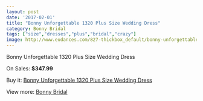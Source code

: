 ```yaml
---
layout: post
date: '2017-02-01'
title: "Bonny Unforgettable 1320 Plus Size Wedding Dress"
category: Bonny Bridal
tags: ["size","dresses","plus","bridal","crazy"]
image: http://www.eudances.com/827-thickbox_default/bonny-unforgettable-1320-plus-size-wedding-dress.jpg
---
```

Bonny Unforgettable 1320 Plus Size Wedding Dress

On Sales: **$347.99**
<a href="https://www.eudances.com/en/bonny-bridal/281-bonny-unforgettable-1320-plus-size-wedding-dress.html"><amp-img layout="responsive" width="600" height="600" src="//www.eudances.com/827-thickbox_default/bonny-unforgettable-1320-plus-size-wedding-dress.jpg" alt="Bonny Unforgettable 1320 Plus Size Wedding Dress 0" /></a>
<a href="https://www.eudances.com/en/bonny-bridal/281-bonny-unforgettable-1320-plus-size-wedding-dress.html"><amp-img layout="responsive" width="600" height="600" src="//www.eudances.com/828-thickbox_default/bonny-unforgettable-1320-plus-size-wedding-dress.jpg" alt="Bonny Unforgettable 1320 Plus Size Wedding Dress 1" /></a>

Buy it: [Bonny Unforgettable 1320 Plus Size Wedding Dress](https://www.eudances.com/en/bonny-bridal/281-bonny-unforgettable-1320-plus-size-wedding-dress.html "Bonny Unforgettable 1320 Plus Size Wedding Dress")

View more: [Bonny Bridal](https://www.eudances.com/en/3-bonny-bridal "Bonny Bridal")